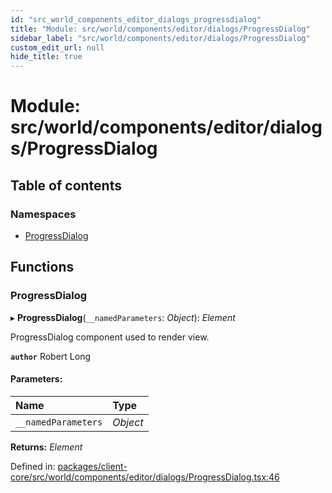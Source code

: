 ```yaml
---
id: "src_world_components_editor_dialogs_progressdialog"
title: "Module: src/world/components/editor/dialogs/ProgressDialog"
sidebar_label: "src/world/components/editor/dialogs/ProgressDialog"
custom_edit_url: null
hide_title: true
---
```


# Module: src/world/components/editor/dialogs/ProgressDialog

## Table of contents

### Namespaces

- [ProgressDialog](src_world_components_editor_dialogs_progressdialog.progressdialog.md)

## Functions

### ProgressDialog

▸ **ProgressDialog**(`__namedParameters`: *Object*): *Element*

ProgressDialog component used to render view.

**`author`** Robert Long

#### Parameters:

Name | Type |
:------ | :------ |
`__namedParameters` | *Object* |

**Returns:** *Element*

Defined in: [packages/client-core/src/world/components/editor/dialogs/ProgressDialog.tsx:46](https://github.com/xr3ngine/xr3ngine/blob/77d12cea0/packages/client-core/src/world/components/editor/dialogs/ProgressDialog.tsx#L46)
